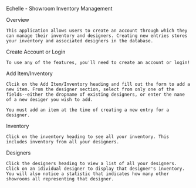 Echelle - Showroom Inventory Management

Overview

    This application allows users to create an account through which they can manage their inventory and designers. Creating new entries stores your inventory and associated designers in the database.

Create Account or Login

    To use any of the features, you'll need to create an account or login!

Add Item/Inventory

    Clcik on the Add Item/Inventory heading and fill out the form to add a new item. From the designer section, select from only one of the fields--either the dropname of existing designers, or enter the nane of a new desiger you wish to add.

    You must add an item at the time of creating a new entry for a designer.

Inventory

    Click on the inventory heading to see all your inventory. This includes inventory from all your designers.

Designers

    Click the designers heading to view a list of all your designers. Click on an idividual designer to display that designer's inventory. You will also notice a statistic that indicates how many other showrooms all representing that designer.
